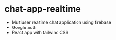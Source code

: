 # chat-app-realtime
* Multiuser realtime chat application using firebase
* Google auth
* React app with tailwind CSS
  

